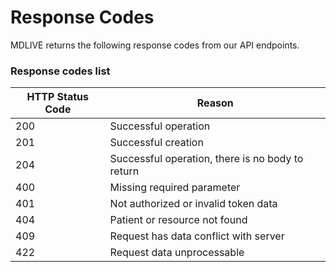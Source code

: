 # Response Codes

MDLIVE returns the following response codes from our API endpoints.

### Response codes list

HTTP Status Code |  Reason
----             |  ------
200              |  Successful operation
201              |  Successful creation
204              |  Successful operation, there is no body to return
400              |  Missing required parameter
401              |  Not authorized or invalid token data
404              |  Patient or resource not found
409              |  Request has data conflict with server
422              |  Request data unprocessable
